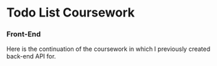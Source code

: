 # Todo List Coursework
### Front-End

Here is the continuation of the coursework in which I previously created back-end API for.

